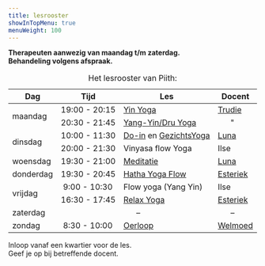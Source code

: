 ```yaml
---
title: lesrooster
showInTopMenu: true
menuWeight: 100
---
```


**Therapeuten aanwezig van maandag t/m zaterdag.**  
**Behandeling volgens afspraak.**

<table class="schedule"><caption>Het lesrooster van Piith:</caption>
<thead>
<tr>
<th class="day">Dag</th>
<th>Tijd</th>
<th>Les</th>
<th>Docent</th>
</tr>
</thead>
<tbody>
<tr>
<td class="day" rowspan="2">maandag</td>
<td><time>19:00</time> - <time>20:15</time></td>
<td><a href="/wie-doet-wat/trudie-van-luijnen-ligtvoet/">Yin Yoga</a></td>
<td><a href="/wie-doet-wat/trudie-van-luijnen-ligtvoet/">Trudie</a></td>
</tr>
<tr>
<td><time>20:30</time> - <time>21:45</time></td>
<td><a href="/wie-doet-wat/trudie-van-luijnen-ligtvoet/">Yang-Yin/Dru Yoga</a></td>
<td>&nbsp;&nbsp;&nbsp;&nbsp;&nbsp;&nbsp;"</td>
</tr><tr>
<td class="day" rowspan="2">dinsdag</td>
<td><time>10:00</time> - <time>11:30</time></td>
<td><a href="/wie-doet-wat/luna-westerik/#do-in">Do-in</a> en <a href="/wie-doet-wat/luna-westerik/#gezichtsyoga">GezichtsYoga</a></td>
<td><a href="/wie-doet-wat/luna-westerik/">Luna</a></td>
</tr>
<tr>
<td><time>20:00</time> - <time>21:30</time></td>
<td>Vinyasa flow Yoga</td>
<td>Ilse</td>
</tr>
<tr>
<td class="day">woensdag</td>
<td><time>19:30</time> - <time>21:00</time></td>
<td><a href="/wie-doet-wat/luna-westerik/">Meditatie</a></td>
<td><a href="/wie-doet-wat/luna-westerik/">Luna</a></td>
</tr>
<tr>
<td class="day">donderdag</td>
<td><time>19:30</time> - <time>20:45</time></td>
<td><a href="/wie-doet-wat/esteriek-de-heij/#hatha-yoga">Hatha Yoga Flow</a></td>
<td><a href="/wie-doet-wat/esteriek-de-heij/">Esteriek</a></td>
</tr>
<tr>
<td class="day" rowspan="2">vrijdag</td>
<td><time datetime="09:00">&nbsp;9:00</time> - <time>10:30</time></td>
<td>Flow yoga (Yang Yin)</td>
<td>Ilse</td>
</tr>
<tr>
<td><time>16:30</time> - <time>17:45</time></td>
<td><a href="/wie-doet-wat/esteriek-de-heij/#relax-yoga">Relax Yoga</a></td>
<td><a href="/wie-doet-wat/esteriek-de-heij/">Esteriek</a></td>
</tr>
<tr>
<td class="day">zaterdag</td>
<td></td>
<td>&nbsp;&nbsp;&nbsp;&nbsp;&nbsp;&nbsp;–</td>
<td>&nbsp;&nbsp;&nbsp;&nbsp;&nbsp;&nbsp;–</td>
</tr>
<tr>
<td class="day">zondag</td>
<td><time datetime="08:30">&nbsp;8:30</time> - <time datetime="09:30">10:00</time></td>
<td><a href="/wie-doet-wat/welmoed-arkenaar">Oerloop</a></td>
<td><a href="/wie-doet-wat/welmoed-arkenaar/">Welmoed</a></td>
</tr>
</tbody>
</table>

Inloop vanaf een kwartier voor de les.  
Geef je op bij betreffende docent.
